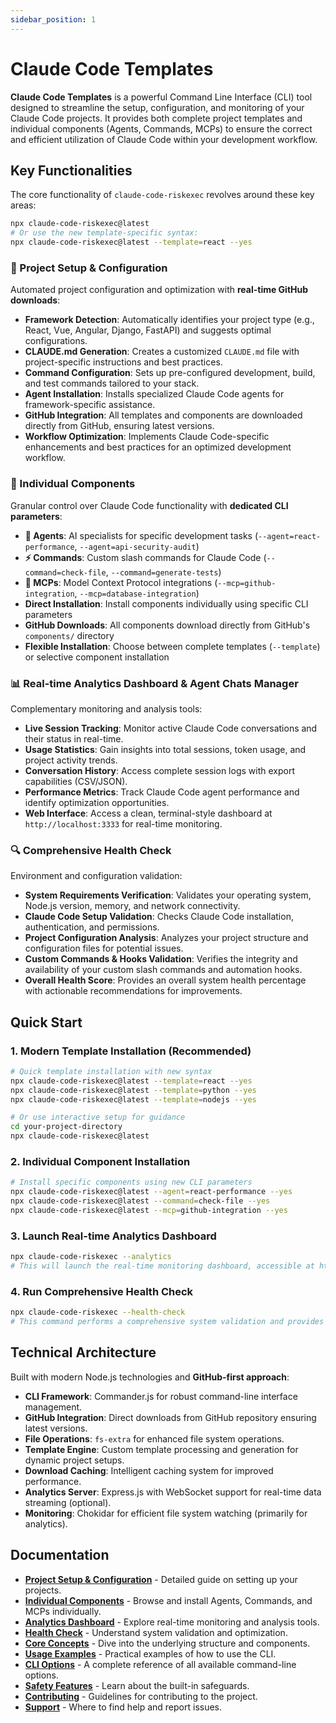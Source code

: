```yaml
---
sidebar_position: 1
---
```


# Claude Code Templates

**Claude Code Templates** is a powerful Command Line Interface (CLI) tool designed to streamline the setup, configuration, and monitoring of your Claude Code projects. It provides both complete project templates and individual components (Agents, Commands, MCPs) to ensure the correct and efficient utilization of Claude Code within your development workflow.

## Key Functionalities

The core functionality of `claude-code-riskexec` revolves around these key areas:

```bash
npx claude-code-riskexec@latest
# Or use the new template-specific syntax:
npx claude-code-riskexec@latest --template=react --yes
```

### 🚀 Project Setup & Configuration
Automated project configuration and optimization with **real-time GitHub downloads**:
- **Framework Detection**: Automatically identifies your project type (e.g., React, Vue, Angular, Django, FastAPI) and suggests optimal configurations.
- **CLAUDE.md Generation**: Creates a customized `CLAUDE.md` file with project-specific instructions and best practices.
- **Command Configuration**: Sets up pre-configured development, build, and test commands tailored to your stack.
- **Agent Installation**: Installs specialized Claude Code agents for framework-specific assistance.
- **GitHub Integration**: All templates and components are downloaded directly from GitHub, ensuring latest versions.
- **Workflow Optimization**: Implements Claude Code-specific enhancements and best practices for an optimized development workflow.

### 🧩 Individual Components
Granular control over Claude Code functionality with **dedicated CLI parameters**:
- **🤖 Agents**: AI specialists for specific development tasks (`--agent=react-performance`, `--agent=api-security-audit`)
- **⚡ Commands**: Custom slash commands for Claude Code (`--command=check-file`, `--command=generate-tests`)
- **🔌 MCPs**: Model Context Protocol integrations (`--mcp=github-integration`, `--mcp=database-integration`)
- **Direct Installation**: Install components individually using specific CLI parameters
- **GitHub Downloads**: All components download directly from GitHub's `components/` directory
- **Flexible Installation**: Choose between complete templates (`--template`) or selective component installation

### 📊 Real-time Analytics Dashboard & Agent Chats Manager
Complementary monitoring and analysis tools:
- **Live Session Tracking**: Monitor active Claude Code conversations and their status in real-time.
- **Usage Statistics**: Gain insights into total sessions, token usage, and project activity trends.
- **Conversation History**: Access complete session logs with export capabilities (CSV/JSON).
- **Performance Metrics**: Track Claude Code agent performance and identify optimization opportunities.
- **Web Interface**: Access a clean, terminal-style dashboard at `http://localhost:3333` for real-time monitoring.

### 🔍 Comprehensive Health Check
Environment and configuration validation:
- **System Requirements Verification**: Validates your operating system, Node.js version, memory, and network connectivity.
- **Claude Code Setup Validation**: Checks Claude Code installation, authentication, and permissions.
- **Project Configuration Analysis**: Analyzes your project structure and configuration files for potential issues.
- **Custom Commands & Hooks Validation**: Verifies the integrity and availability of your custom slash commands and automation hooks.
- **Overall Health Score**: Provides an overall system health percentage with actionable recommendations for improvements.

## Quick Start

### 1. Modern Template Installation (Recommended)
```bash
# Quick template installation with new syntax
npx claude-code-riskexec@latest --template=react --yes
npx claude-code-riskexec@latest --template=python --yes
npx claude-code-riskexec@latest --template=nodejs --yes

# Or use interactive setup for guidance
cd your-project-directory
npx claude-code-riskexec@latest
```

### 2. Individual Component Installation
```bash
# Install specific components using new CLI parameters
npx claude-code-riskexec@latest --agent=react-performance --yes
npx claude-code-riskexec@latest --command=check-file --yes
npx claude-code-riskexec@latest --mcp=github-integration --yes
```

### 3. Launch Real-time Analytics Dashboard
```bash
npx claude-code-riskexec --analytics
# This will launch the real-time monitoring dashboard, accessible at http://localhost:3333.
```

### 4. Run Comprehensive Health Check
```bash
npx claude-code-riskexec --health-check
# This command performs a comprehensive system validation and provides optimization recommendations.
```

## Technical Architecture

Built with modern Node.js technologies and **GitHub-first approach**:
- **CLI Framework**: Commander.js for robust command-line interface management.
- **GitHub Integration**: Direct downloads from GitHub repository ensuring latest versions.
- **File Operations**: `fs-extra` for enhanced file system operations.
- **Template Engine**: Custom template processing and generation for dynamic project setups.
- **Download Caching**: Intelligent caching system for improved performance.
- **Analytics Server**: Express.js with WebSocket support for real-time data streaming (optional).
- **Monitoring**: Chokidar for efficient file system watching (primarily for analytics).

## Documentation

- **[Project Setup & Configuration](./project-setup/interactive-setup)** - Detailed guide on setting up your projects.
- **[Individual Components](./components/overview)** - Browse and install Agents, Commands, and MCPs individually.
- **[Analytics Dashboard](./analytics/overview)** - Explore real-time monitoring and analysis tools.
- **[Health Check](./health-check/overview)** - Understand system validation and optimization.
-   **[Core Concepts](/docs/project-setup/what-gets-installed)** - Dive into the underlying structure and components.
- **[Usage Examples](./usage-examples/interactive-setup)** - Practical examples of how to use the CLI.
- **[CLI Options](./cli-options)** - A complete reference of all available command-line options.
- **[Safety Features](./safety-features)** - Learn about the built-in safeguards.
- **[Contributing](./contributing)** - Guidelines for contributing to the project.
- **[Support](./support)** - Where to find help and report issues.
